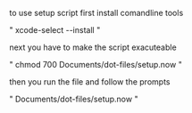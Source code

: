 to use setup script first install comandline tools

" xcode-select --install "

next you have to make the script exacuteable 

" chmod 700 Documents/dot-files/setup.now "

then you run the file and follow the prompts

" Documents/dot-files/setup.now "

